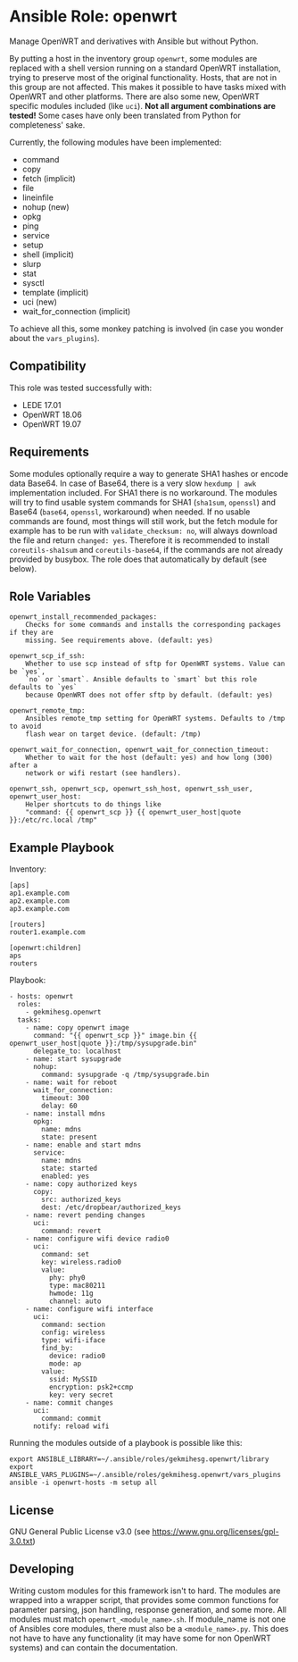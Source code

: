 Ansible Role: openwrt
=========

Manage OpenWRT and derivatives with Ansible but without Python.

By putting a host in the inventory group `openwrt`, some modules are replaced with a shell version running on a standard OpenWRT installation, trying to preserve most of the original functionality. Hosts, that are not in this group are not affected. This makes it possible to have tasks mixed with OpenWRT and other platforms.
There are also some new, OpenWRT specific modules included (like `uci`).
**Not all argument combinations are tested!** Some cases have only been translated from Python for completeness' sake.

Currently, the following modules have been implemented:
 * command
 * copy
 * fetch (implicit)
 * file
 * lineinfile
 * nohup (new)
 * opkg
 * ping
 * service
 * setup
 * shell (implicit)
 * slurp
 * stat
 * sysctl
 * template (implicit)
 * uci (new)
 * wait\_for\_connection (implicit)

To achieve all this, some monkey patching is involved (in case you wonder about the `vars_plugins`).

Compatibility
-------------

This role was tested successfully with:
 * LEDE 17.01
 * OpenWRT 18.06
 * OpenWRT 19.07

Requirements
------------

Some modules optionally require a way to generate SHA1 hashes or encode data Base64. In case of Base64, there is a very slow `hexdump | awk` implementation included. For SHA1 there is no workaround.
The modules will try to find usable system commands for SHA1 (`sha1sum`, `openssl`) and Base64 (`base64`, `openssl`, workaround) when needed. If no usable commands are found, most things will still work, but the fetch module for example has to be run with `validate_checksum: no`, will always download the file and return `changed: yes`.
Therefore it is recommended to install `coreutils-sha1sum` and `coreutils-base64`, if the commands are not already provided by busybox. The role does that automatically by default (see below).

Role Variables
--------------

    openwrt_install_recommended_packages:
        Checks for some commands and installs the corresponding packages if they are
        missing. See requirements above. (default: yes)

    openwrt_scp_if_ssh:
        Whether to use scp instead of sftp for OpenWRT systems. Value can be `yes`,
        `no` or `smart`. Ansible defaults to `smart` but this role defaults to `yes`
        because OpenWRT does not offer sftp by default. (default: yes)

    openwrt_remote_tmp:
        Ansibles remote_tmp setting for OpenWRT systems. Defaults to /tmp to avoid
        flash wear on target device. (default: /tmp)

    openwrt_wait_for_connection, openwrt_wait_for_connection_timeout:
        Whether to wait for the host (default: yes) and how long (300) after a
        network or wifi restart (see handlers).

    openwrt_ssh, openwrt_scp, openwrt_ssh_host, openwrt_ssh_user, openwrt_user_host:
        Helper shortcuts to do things like
        "command: {{ openwrt_scp }} {{ openwrt_user_host|quote }}:/etc/rc.local /tmp"

Example Playbook
----------------

Inventory:

    [aps]
    ap1.example.com
    ap2.example.com
    ap3.example.com

    [routers]
    router1.example.com

    [openwrt:children]
    aps
    routers

Playbook:

    - hosts: openwrt
      roles:
        - gekmihesg.openwrt
      tasks:
        - name: copy openwrt image
          command: "{{ openwrt_scp }}" image.bin {{ openwrt_user_host|quote }}:/tmp/sysupgrade.bin"
          delegate_to: localhost
        - name: start sysupgrade
          nohup:
            command: sysupgrade -q /tmp/sysupgrade.bin
        - name: wait for reboot
          wait_for_connection:
            timeout: 300
            delay: 60
        - name: install mdns
          opkg:
            name: mdns
            state: present
        - name: enable and start mdns
          service:
            name: mdns
            state: started
            enabled: yes
        - name: copy authorized keys
          copy:
            src: authorized_keys
            dest: /etc/dropbear/authorized_keys
        - name: revert pending changes
          uci:
            command: revert
        - name: configure wifi device radio0
          uci:
            command: set
            key: wireless.radio0
            value:
              phy: phy0
              type: mac80211
              hwmode: 11g
              channel: auto
        - name: configure wifi interface
          uci:
            command: section
            config: wireless
            type: wifi-iface
            find_by:
              device: radio0
              mode: ap
            value:
              ssid: MySSID
              encryption: psk2+ccmp
              key: very secret
        - name: commit changes
          uci:
            command: commit
          notify: reload wifi


Running the modules outside of a playbook is possible like this:

    export ANSIBLE_LIBRARY=~/.ansible/roles/gekmihesg.openwrt/library
    export ANSIBLE_VARS_PLUGINS=~/.ansible/roles/gekmihesg.openwrt/vars_plugins
    ansible -i openwrt-hosts -m setup all

License
-------

GNU General Public License v3.0 (see https://www.gnu.org/licenses/gpl-3.0.txt)

Developing
----------

Writing custom modules for this framework isn't to hard. The modules are wrapped into a wrapper script, that provides some common functions for parameter parsing, json handling, response generation, and some more.
All modules must match `openwrt_<module_name>.sh`. If module\_name is not one of Ansibles core modules, there must also be a `<module_name>.py`. This does not have to have any functionality (it may have some for non OpenWRT systems) and can contain the documentation.
